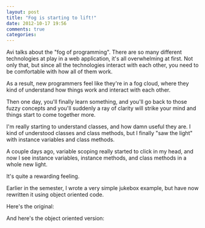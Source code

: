 ```yaml
---
layout: post
title: "Fog is starting to lift!"
date: 2012-10-17 19:56
comments: true
categories: 
---
```

Avi talks about the "fog of programming". There are so many different technologies at play in a web application, it's all overwhelming at first. Not only that, but since all the technologies interact with each other, you need to be comfortable with how all of them work.

As a result, new programmers feel like they're in a fog cloud, where they kind of understand how things work and interact with each other.

Then one day, you'll finally learn something, and you'll go back to those fuzzy concepts and you'll suddenly a ray of clarity will strike your mind and things start to come together more.

I'm really starting to understand classes, and how damn useful they are. I kind of understood classes and class methods, but I finally "saw the light" with instance variables and class methods.

A couple days ago, variable scoping really started to click in my head, and now I see instance variables, instance methods, and class methods in a whole new light.

It's quite a rewarding feeling.


Earlier in the semester, I wrote a very simple jukebox example, but have now rewritten it using object oriented code.

Here's the original:

<div style="max-width: 700px"><script src="https://gist.github.com/3909117.js?file=jukebox.rb"></script></div>

And here's the object oriented version:

<div style="max-width: 700px"><script src="https://gist.github.com/3909073.js?file=oo_jukebox.rb"></script></div>
